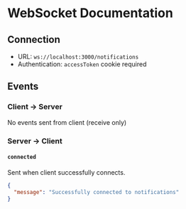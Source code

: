 # WebSocket Documentation

## Connection
- URL: `ws://localhost:3000/notifications`
- Authentication: `accessToken` cookie required

## Events

### Client → Server
No events sent from client (receive only)

### Server → Client

#### `connected`
Sent when client successfully connects.
```json
{
  "message": "Successfully connected to notifications"
}